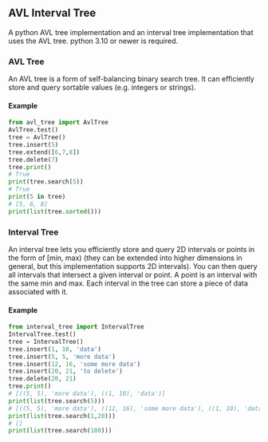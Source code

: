 ## AVL Interval Tree

A python AVL tree implementation and an interval tree implementation that uses the AVL tree. python 3.10 or newer is
required.

### AVL Tree
An AVL tree is a form of self-balancing binary search tree. It can efficiently
store and query sortable values (e.g. integers or strings).
#### Example
```python
from avl_tree import AvlTree
AvlTree.test()
tree = AvlTree()
tree.insert(5)
tree.extend([6,7,8])
tree.delete(7)
tree.print()
# True
print(tree.search(5))
# True
print(5 in tree)
# [5, 6, 8]
print(list(tree.sorted()))
```

### Interval Tree
An interval tree lets you efficiently store and query 2D intervals or points in
the form of [min, max) (they can be extended into higher dimensions in general,
but this implementation supports 2D intervals). You can then query all
intervals that intersect a given interval or point. A point is an interval with
the same min and max. Each interval in the tree can store a piece of data
associated with it.
#### Example
```python
from interval_tree import IntervalTree
IntervalTree.test()
tree = IntervalTree()
tree.insert(1, 10, 'data')
tree.insert(5, 5, 'more data')
tree.insert(12, 16, 'some more data')
tree.insert(20, 21, 'to delete')
tree.delete(20, 21)
tree.print()
# [((5, 5), 'more data'), ((1, 10), 'data')]
print(list(tree.search(5)))
# [((5, 5), 'more data'), ((12, 16), 'some more data'), ((1, 10), 'data')]
print(list(tree.search(1,20)))
# []
print(list(tree.search(100)))
```
